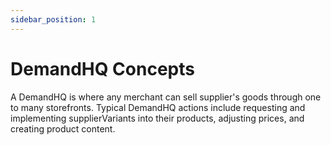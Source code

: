 ```yaml
---
sidebar_position: 1
---
```


# DemandHQ Concepts

A DemandHQ is where any merchant can sell supplier's goods through one to many storefronts. Typical DemandHQ actions include requesting and implementing supplierVariants into their products, adjusting prices, and creating product content.
